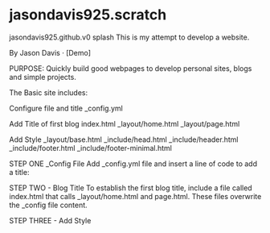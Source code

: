 # jasondavis925.scratch
jasondavis925.github.v0
splash
This is my attempt to develop a website.

By Jason Davis · [Demo]

PURPOSE: Quickly build good webpages to develop personal sites, blogs and simple projects.

The Basic site includes:

Configure file and title _config.yml

Add Title of first blog index.html _layout/home.html _layout/page.html

Add Style _layout/base.html _include/head.html _include/header.html _include/footer.html _include/footer-minimal.html

STEP ONE _Config File Add _config.yml file and insert a line of code to add a title:

STEP TWO - Blog Title To establish the first blog title, include a file called index.html that calls _layout/home.html and page.html. These files overwrite the _config file content.

STEP THREE - Add Style
